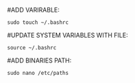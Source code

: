 #ADD VARIRABLE: 
```
sudo touch ~/.bashrc
```

#UPDATE SYSTEM VARIABLES WITH FILE:
```
source ~/.bashrc
```

#ADD BINARIES PATH: 
```
sudo nano /etc/paths
```
